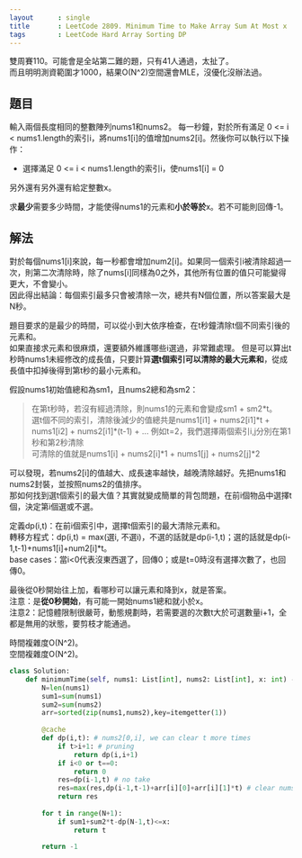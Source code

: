 ```yaml
---
layout      : single
title       : LeetCode 2809. Minimum Time to Make Array Sum At Most x
tags        : LeetCode Hard Array Sorting DP
---
```

雙周賽110。可能會是全站第二難的題，只有41人通過，太扯了。  
而且明明測資範圍才1000，結果O(N^2)空間還會MLE，沒優化沒辦法過。  

## 題目

輸入兩個長度相同的整數陣列nums1和nums2。
每一秒鐘，對於所有滿足 0 <= i < nums1.length的索引i，將nums1[i]的值增加nums2[i]。然後你可以執行以下操作：

- 選擇滿足 0 <= i < nums1.length的索引i，使nums1[i] = 0  

另外還有另外還有給定整數x。  

求**最少**需要多少時間，才能使得nums1的元素和**小於等於**x。若不可能則回傳-1。  

## 解法

對於每個nums1[i]來說，每一秒都會增加num2[i]。如果同一個索引i被清除超過一次，則第二次清除時，除了nums[i]同樣為0之外，其他所有位置的值只可能變得更大，不會變小。  
因此得出結論：每個索引最多只會被清除一次，總共有N個位置，所以答案最大是N秒。  

題目要求的是最少的時間，可以從小到大依序檢查，在t秒鐘清除t個不同索引後的元素和。  
如果直接求元素和很麻煩，還要額外維護哪些i選過，非常難處理。
但是可以算出t秒時nums1未經修改的成長值，只要計算**選t個索引可以清除的最大元素和**，從成長值中扣掉後得到第t秒的最小元素和。  

假設nums1初始值總和為sm1，且nums2總和為sm2：  
> 在第t秒時，若沒有經過清除，則nums1的元素和會變成sm1 + sm2\*t。  
> 選t個不同的索引，清除後減少的值總共是nums1[i1] + nums2[i1]\*t + nums1[i2] + nums2[i1]\*(t-1) + ...
> 例如t=2，我們選擇兩個索引i,j分別在第1秒和第2秒清除  
> 可清除的值就是nums1[i] + nums2[i]\*1 + nums1[j] + nums2[j]\*2  

可以發現，若nums2[i]的值越大、成長速率越快，越晚清除越好。先把nums1和nums2封裝，並按照nums2的值排序。  
那如何找到選t個索引的最大值？其實就變成簡單的背包問題，在前i個物品中選擇t個，決定第i個選或不選。  

定義dp(i,t)：在前i個索引中，選擇t個索引的最大清除元素和。  
轉移方程式：dp(i,t) = max(選i, 不選i)，不選的話就是dp(i-1,t)；選的話就是dp(i-1,t-1)+nums1[i]+num2[i]\*t。  
base cases：當i<0代表沒東西選了，回傳0；或是t=0時沒有選擇次數了，也回傳0。  

最後從0秒開始往上加，看哪秒可以讓元素和降到x，就是答案。  
注意：是**從0秒開始**，有可能一開始nums1總和就小於x。  
注意2：記憶體限制很嚴苛，動態規劃時，若需要選的次數t大於可選數量i+1，全都是無用的狀態，要剪枝才能通過。  

時間複雜度O(N^2)。  
空間複雜度O(N^2)。  

```python
class Solution:
    def minimumTime(self, nums1: List[int], nums2: List[int], x: int) -> int:
        N=len(nums1)
        sum1=sum(nums1)
        sum2=sum(nums2)
        arr=sorted(zip(nums1,nums2),key=itemgetter(1))
        
        @cache
        def dp(i,t): # nums2[0,i], we can clear t more times
            if t>i+1: # pruning
                return dp(i,i+1)
            if i<0 or t==0: 
                return 0
            res=dp(i-1,t) # no take
            res=max(res,dp(i-1,t-1)+arr[i][0]+arr[i][1]*t) # clear nums[i] at j-th second
            return res
        
        for t in range(N+1):
            if sum1+sum2*t-dp(N-1,t)<=x:
                return t
            
        return -1
```
